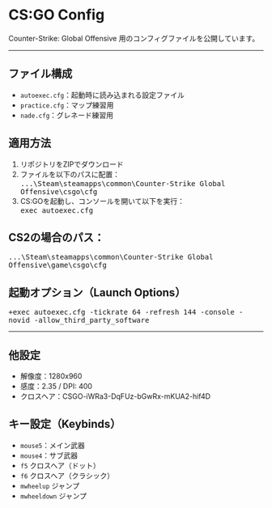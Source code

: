 # CS:GO Config

Counter-Strike: Global Offensive 用のコンフィグファイルを公開しています。

---

## ファイル構成
- `autoexec.cfg`：起動時に読み込まれる設定ファイル
- `practice.cfg`：マップ練習用
- `nade.cfg`：グレネード練習用

## 適用方法
1. リポジトリをZIPでダウンロード
2. ファイルを以下のパスに配置：
<br><kbd>...\Steam\steamapps\common\Counter-Strike Global Offensive\csgo\cfg
3. CS:GOを起動し、コンソールを開いて以下を実行：
<br><kbd>exec autoexec.cfg

## CS2の場合のパス：
<kbd>...\Steam\steamapps\common\Counter-Strike Global Offensive\game\csgo\cfg

## 起動オプション（Launch Options）
<kbd>+exec autoexec.cfg -tickrate 64 -refresh 144 -console -novid -allow_third_party_software

---

## 他設定
- 解像度：1280x960
- 感度：2.35 / DPI: 400
- クロスヘア：CSGO-iWRa3-DqFUz-bGwRx-mKUA2-hif4D

## キー設定（Keybinds）
- `mouse5`：メイン武器
- `mouse4`：サブ武器
- `f5` クロスヘア（ドット）
- `f6` クロスヘア（クラシック）
- `mwheelup` ジャンプ
- `mwheeldown` ジャンプ
